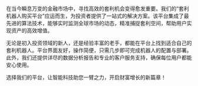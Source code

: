 在当今瞬息万变的金融市场中，寻找高效的套利机会变得愈发重要。我们的“套利机器人购买平台”应运而生，为投资者提供了一站式的解决方案。该平台集成了最先进的算法技术，能够实时监测全球市场的动态，精准捕捉套利空间，帮助用户实现资产的高效增值。

无论是初入投资领域的新人，还是经验丰富的老手，都能在平台上找到适合自己的套利机器人。平台界面友好，操作简便，只需几步即可完成机器人的配置与部署。此外，我们还提供详尽的数据分析报告和专业的客户服务支持，确保每位用户都能安心使用。

选择我们的平台，让智能科技助您一臂之力，开启财富增长的新篇章！